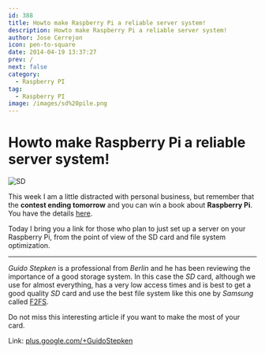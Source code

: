 ```yaml
---
id: 388
title: Howto make Raspberry Pi a reliable server system!
description: Howto make Raspberry Pi a reliable server system!
author: Jose Cerrejon
icon: pen-to-square
date: 2014-04-19 13:37:27
prev: /
next: false
category:
  - Raspberry PI
tag:
  - Raspberry PI
image: /images/sd%20pile.png
---
```


# Howto make Raspberry Pi a reliable server system!

![SD](/images/sd%20pile.png)

This week I am a little distracted with personal business, but remember that the **contest ending tomorrow** and you can win a book about **Raspberry Pi**. You have the details [here](/post.php?id=381).

Today I bring you a link for those who plan to just set up a server on your Raspberry Pi, from the point of view of the SD card and file system optimization.

- - -
*Guido Stepken* is a professional from *Berlin* and he has been reviewing the importance of a good storage system. In this case the *SD* card, although we use for almost everything, has a very low access times and is best to get a good quality *SD* card and use the best file system like this one by *Samsung* called [F2FS](http://en.wikipedia.org/wiki/F2FS). 

Do not miss this interesting article if you want to make the most of your card.

Link: [plus.google.com/+GuidoStepken](https://plus.google.com/+GuidoStepken/posts/cqwyBWn8T3D)